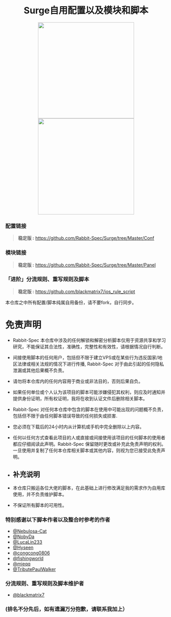 <h1 align="center">Surge自用配置以及模块和脚本</h1>

<p align="center">
<img src="https://raw.githubusercontent.com/Rabbit-Spec/Surge/Master/Conf/img/1.PNG" width="300"></img>
<img src="https://raw.githubusercontent.com/Rabbit-Spec/Surge/Master/Conf/img/5.PNG" width="300"></img>
</p>

### 配置链接
> **稳定版 :** https://github.com/Rabbit-Spec/Surge/tree/Master/Conf<br>

### 模块链接
> **稳定版 :** https://github.com/Rabbit-Spec/Surge/tree/Master/Panel<br>

### 「进阶」分流规则、重写规则及脚本
> **稳定版 :** https://github.com/blackmatrix7/ios_rule_script<br>

本仓库之中所有配置/脚本纯属自用备份，请不要fork，自行同步。

# 免责声明
- Rabbit-Spec 本仓库中涉及的任何解锁和解密分析脚本仅用于资源共享和学习研究，不能保证其合法性，准确性，完整性和有效性，请根据情况自行判断。

- 间接使用脚本的任何用户，包括但不限于建立VPS或在某些行为违反国家/地区法律或相关法规的情况下进行传播, Rabbit-Spec 对于由此引起的任何隐私泄漏或其他后果概不负责。

- 请勿将本仓库内的任何内容用于商业或非法目的，否则后果自负。

- 如果任何单位或个人认为该项目的脚本可能涉嫌侵犯其权利，则应及时通知并提供身份证明，所有权证明，我将在收到认证文件后删除相关脚本。

- Rabbit-Spec 对任何本仓库中包含的脚本在使用中可能出现的问题概不负责，包括但不限于由任何脚本错误导致的任何损失或损害.

- 您必须在下载后的24小时内从计算机或手机中完全删除以上内容。

- 任何以任何方式查看此项目的人或直接或间接使用该项目的任何脚本的使用者都应仔细阅读此声明。Rabbit-Spec 保留随时更改或补充此免责声明的权利。一旦使用并复制了任何本仓库相关脚本或其他内容，则视为您已接受此免责声明。

- ## 补充说明
- 本仓库只搬运各位大佬的脚本，在此基础上进行修改满足我的需求作为自用库使用，并不负责维护脚本。
- 不保证所有脚本的可用性。

### 特别感谢以下脚本作者以及整合时参考的作者 
- [@Nebulosa-Cat](https://github.com/Nebulosa-Cat)
- [@NobyDa](https://github.com/NobyDa)
- [@LucaLin233](https://github.com/LucaLin233)
- [@Hyseen](https://github.com/Hyseen)
- [@congcong0806](https://github.com/congcong0806)
- [@fishingworld](https://github.com/fishingworld)
- [@mieqq](https://github.com/mieqq)
- [@TributePaulWalker](https://github.com/TributePaulWalker)
### 分流规则、重写规则及脚本维护者
- [@blackmatrix7](https://github.com/blackmatrix7)
### (排名不分先后，如有遗漏万分抱歉，请联系我加上）
